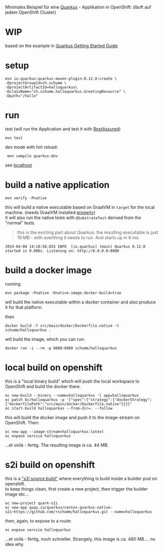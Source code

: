 Minimales Beispiel für eine [Quarkus](https://quarkus.io/) - Applikation in OpenShift:
(läuft auf jedem OpenShift Cluster)

# WIP

based on the example in [Quarkus Getting Started Guide](https://quarkus.io/guides/getting-started-guide)


# setup 


    mvn io.quarkus:quarkus-maven-plugin:0.12.0:create \
    -DprojectGroupId=ch.schumm \
    -DprojectArtifactId=halloquarkus\
    -DclassName="ch.schumm.halloquarkus.GreetingResource" \
    -Dpath="/hallo"




# run

test (will run the Application and test it with [RestAssured](http://rest-assured.io/)) 

    mvn test

dev mode with hot reload: 

     mvn compile quarkus:dev


see [localhost](http://localhost:8080/hallo)   


# build a native application

    mvn verify -Pnative

this will build a native executable based on GraalVM in `target` for the local machine. (needs GraalVM installed [properly](https://quarkus.io/guides/building-native-image-guide.html))  
It will also run the native tests with `@SubstrateTest` derived from the "normal" tests.  

> this is the exicting part about Quarkus: the resulting executable is just 19 MB - with everthing it needs to run. And starts up in 6 ms:  

    2019-04-08 14:18:58,833 INFO  [io.quarkus] (main) Quarkus 0.12.0 started in 0.006s. Listening on: http://0.0.0.0:8080





# build a docker image 

running 

    mvn package -Pnative -Dnative-image.docker-build=true

will build the native executable within a docker container and also produce it for that platform.   

then 

    docker build -f src/main/docker/Dockerfile.native -t schumm/halloquarkus .

will build the image, which you can run: 

    docker run -i --rm -p 8080:8080 schumm/halloquarkus


# local build on openshift 

this is a "local binary build" which will push the local workspace to OpenShift and build the docker there.    

    oc new-build --binary --name=halloquarkus -l app=halloquarkus
    oc patch bc/halloquarkus -p '{"spec":{"strategy":{"dockerStrategy":{"dockerfilePath":"src/main/docker/Dockerfile.native"}}}}'
    oc start-build halloquarkus --from-dir=. --follow

this will build the docker image and push it to the image-stream on OpenShift. Then: 

    oc new-app --image-stream=halloquarkus:latest
    oc expose service halloquarkus

...et voilà - fertig. The resulting image is ca. 44 MB. 


# s2i build on openshift 

this is a ["s2i source build"](https://quarkus.io/guides/openshift-s2i-guide) where everything is build inside a builder pod on openshift.  
to keep things clean, first create a new project, then trigger the builder image etc... 

    oc new-project quark-s2i
    oc new-app quay.io/quarkus/centos-quarkus-native-s2i~https://github.com/rschumm/halloquarkus.git --name=halloquarkus

then, again, to expose to a route: 

    oc expose service halloquarkus

...et voilà - fertig, noch schneller. Strangely, this image is ca. 480 MB.... no idea why. 





